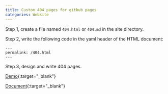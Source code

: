 ```yaml
---
title: Custom 404 pages for github pages
categories: Website
---
```


Step 1, create a file named `404.html` or `404.md` in the site directory.

Step 2, write the following code in the yaml header of the HTML document:

```text
---
permalink: /404.html
---
```

Step 3, design and write 404 pages.

[Demo](https://github.com/lcr/lcr.github.io/blob/master/404.html){:target="_blank"}

[Document](https://help.github.com/articles/creating-a-custom-404-page-for-your-github-pages-site/){:target="_blank"}